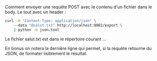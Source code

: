 Comment envoyer une requête POST avec le contenu d'un fichier dans le body. Le tout avec un header :

``` sh
curl -H "Content-Type: application/json" \ 
    --data "@salut.txt" http://localhost:8082/export \
    | python -m json.tool
``` 

Le fichier salut.txt est dans le répertoire courant ...

En bonus on notera la dernière ligne qui permet, si la requète retourne du JSON, de formater lisiblement le résultat.


<!-- tags: linux, network -->
